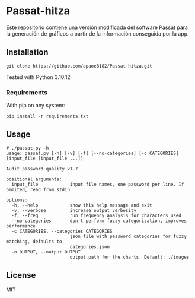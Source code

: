 # Passat-hitza

Este repositorio contiene una versión modificada del software [Passat](https://github.com/HynekPetrak/Passat.git) para la generación de gráficos a partir de la información conseguida por la app.

## Installation

```
git clone https://github.com/apaoe8182/Passat-hitza.git
```
Tested with Python 3.10.12

### Requirements

With pip on any system:

```
pip install -r requirements.txt
```

## Usage 

```
# ./passat.py -h
usage: passat.py [-h] [-v] [-f] [--no-categories] [-c CATEGORIES] [input_file [input_file ...]]

Audit password quality v1.7

positional arguments:
  input_file            input file names, one password per line. If ommited, read from stdin

options:
  -h, --help            show this help message and exit
  -v, --verbose         increase output verbosity
  -f, --freq            run frequency analysis for characters used
  --no-categories       don't perform fuzzy categorization, improves performance
  -c CATEGORIES, --categories CATEGORIES
                        json file with password categories for fuzzy matching, defaults to
                        categories.json
  -o OUTPUT, --output OUTPUT
                        output path for the charts. Default: ./images

```

## License

MIT
